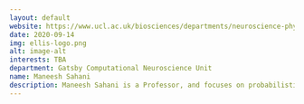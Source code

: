 ```yaml
---
layout: default
website: https://www.ucl.ac.uk/biosciences/departments/neuroscience-physiology-pharmacology/neuroscience-phd/supervisors/neuroscience-maneesh
date: 2020-09-14
img: ellis-logo.png
alt: image-alt
interests: TBA
department: Gatsby Computational Neuroscience Unit
name: Maneesh Sahani
description: Maneesh Sahani is a Professor, and focuses on probabilistic inference and learning in natural and machine settings. His research interests include flexible approximate inference in graphical models, structured gaussian-process models and dynamical systems, neural implementations of probabilistic computation, and models of complex behaviour. He was in the Programme committee for N(eur)IPS (04, 06) and Cosyne (07), workshops chair for CNS (99-03) and N(eur)IPS (08), and programme chair (09) and general chair (10) for Cosyne. He is in editorial boards for Neural Computation, and Network and Frontiers. His advisory/review panels include Germany, the Netherlands, Israel, Japan and the USA. He is Lead advisory panel member for Babylon Health. Currently, he supervises 7 PhD students and 4 postdoctoral fellows. His funding includes the Gatsby Foundation, Simons Foundation, NIH, DARPA, BBSRC and the Wellcome Trust. He has collaborations with Stanford, Princeton, ENS, Champalimaud Centre and Hebrew University.
---
```

